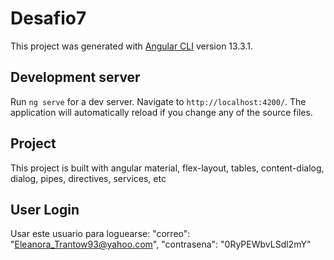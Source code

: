 # Desafio7

This project was generated with [Angular CLI](https://github.com/angular/angular-cli) version 13.3.1.

## Development server

Run `ng serve` for a dev server. Navigate to `http://localhost:4200/`. The application will automatically reload if you change any of the source files.

## Project

This project is built with angular material, flex-layout, tables, content-dialog, dialog, pipes, directives, services, etc

## User Login

Usar este usuario para loguearse:
"correo": "Eleanora_Trantow93@yahoo.com",
"contrasena": "0RyPEWbvLSdl2mY"
